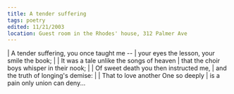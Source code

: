 ```yaml
---
title: A tender suffering
tags: poetry
edited: 11/21/2003
location: Guest room in the Rhodes' house, 312 Palmer Ave
---
```


| A tender suffering, you once taught me --
| your eyes the lesson, your smile the book;
|
| It was a tale unlike the songs of heaven
| that the choir boys whisper in their nook;
|
| Of sweet death you then instructed me,
| and the truth of longing's demise:
|
| That to love another One so deeply
| is a pain only union can deny...
